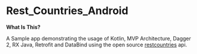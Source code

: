 # Rest_Countries_Android

**What Is This?**

A Sample app demonstrating the usage of Kotlin, MVP Architecture, Dagger 2, RX Java, Retrofit and DataBind using the open source [restcountries](https://restcountries.eu/) api.
